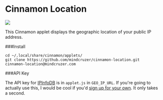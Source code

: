 Cinnamon Location
=================

![](http://cinnamon-spices.linuxmint.com/uploads/applets/6HB3-9QGE-T23U.png)

This Cinnamon applet displays the geographic location of your public IP address.

###Install

```shell
cd ~/.local/share/cinnamon/applets/
git clone https://github.com/mindcruzer/cinnamon-location.git cinnamon-location@mindcruzer.com
```

###API Key

The API key for [IPInfoDB](http://ipinfodb.com/) is in `applet.js` in `GEO_IP_URL`. If you're going to actually 
use this, I would be cool if you'd [sign up for your own](http://ipinfodb.com/register.php). It only takes a second.
